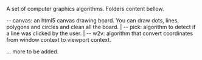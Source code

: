 A set of computer graphics algorithms. Folders content bellow.

-- canvas: an html5 canvas drawing board. You can draw dots, lines, polygons and circles and clean all the board.
|
-- pick: algorithm to detect if a line was clicked by the user.
|
-- w2v: algorithm that convert coordinates from window context to viewport context.

... more to be added.